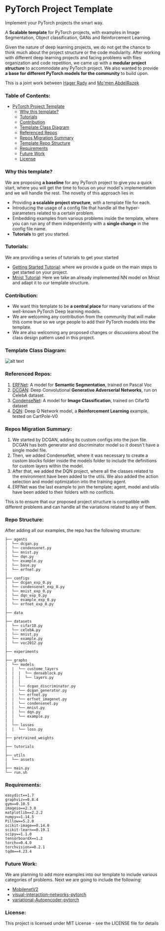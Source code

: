 # PyTorch Project Template

Implement your PyTorch projects the smart way.

A **Scalable template** for PyTorch projects, with examples in Image Segmentation, Object classification, GANs and Reinforcement Learning.

Given the nature of deep learning projects, we do not get the chance to think much about the project structure or the code modularity. After working with different deep learning projects and facing problems with files organization and code repetition, we came up with a **modular project structure** to accommodate any PyTorch project.
We also wanted to provide **a base for different PyTorch models for the community** to build upon.

This is a joint work between [Hager Rady](https://github.com/hagerrady13/) and [Mo'men AbdelRazek](https://github.com/moemen95)

### Table of Contents: 
<!-- Table of contents generated generated by http://tableofcontent.eu -->
- [PyTorch Project Template](#pytorch-project-template)
    - [Why this template?](#why-this-template)
    - [Tutorials](#tutorials)
    - [Contribution](#contribution)
    - [Template Class Diagram](#template-class-diagram)
    - [Referenced Repos](#referenced-repos)
    - [Repos Migration Summary](#repos-migration-summary)
    - [Template Repo Structure](#repo-structure)
    - [Requirements](#requirements)
    - [Future Work](#future-work)
    - [License](#license)
    
### Why this template?

We are proposing **a baseline** for any PyTorch project to give you a quick start, where you will get the time to focus on your model's implementation and we will handle the rest. The novelty of this approach lies in:
- Providing **a scalable project structure**, with a template file for each.
- Introducing the usage of a config file that handle all the hyper-parameters related to a certain problem.
- Embedding examples from various problems inside the template, where you can run any of them independently with a **single change** in the config file name.
- **Tutorials** to get you started.

### Tutorials:
We are providing a series of tutorials to get your started

* [Getting Started Tutorial](https://github.com/moemen95/PyTorch-Project-Template/blob/master/tutorials/getStarted_tutorial.md): where we provide a guide on the main steps to get started on your project.
* [Mnist Tutorial](https://github.com/moemen95/PyTorch-Project-Template/blob/master/tutorials/mnist_tutorial.md): Here we take an already implemented NN model on Mnist and adapt it to our template structure.

### Contribution:
* We want this template to be **a central place** for many variations of the well-known PyTorch Deep learning models.
* We are welcoming any contribution from the community that will make this come true so we urge people to add their PyTorch models into the template.
* We are also welcoming any proposed changes or discussions about the class design pattern used in this project.

### Template Class Diagram:
![alt text](utils/assets/class_diagram.png "Template Class diagram")

### Referenced Repos:
1. [ERFNet](https://github.com/hagerrady13/ERFNet-PyTorch): A model for **Semantic Segmentation**, trained on Pascal Voc
2. [DCGAN](https://github.com/hagerrady13/DCGAN-Pytorch): Deep Convolutional **Generative Adverserial Networks**, run on CelebA dataset.
3. [CondenseNet](https://github.com/hagerrady13/CondenseNet-Pytorch): A model for **Image Classification**, trained on Cifar10 dataset
4. [DQN](https://github.com/hagerrady13/DQN-Pytorch): Deep Q Network model, a **Reinforcement Learning** example, tested on CartPole-V0

### Repos Migration Summary:

1) We started by DCGAN, adding its custom configs into the json file. DCGAN has both generator and discriminator model so it doesn't have a single model file.
2) Then, we added CondenseNet, where it was necessary to create a custom blocks folder inside the models folder to include the definitions for custom layers within the model.
3) After that, we added the DQN project, where all the classes related to the environment have been added to the utils. We also added the action selection and model optimization into the training agent.
4) ERFNet was the last example to join the template; agent, model and utils have been added to their folders with no conflicts.

This is to ensure that our proposed project structure is compatible with different problems and can handle all the variations related to any of them.

### Repo Structure:
After adding all our examples, the repo has the following structure:
```
├── agents
|  └── dcgan.py
|  └── condensenet.py
|  └── mnist.py
|  └── dqn.py
|  └── example.py
|  └── base.py
|  └── erfnet.py
|
├── configs
|  └── dcgan_exp_0.py
|  └── condensenet_exp_0.py
|  └── mnist_exp_0.py
|  └── dqn_exp_0.py
|  └── example_exp_0.py
|  └── erfnet_exp_0.py
|
├── data
|
├── datasets
|  └── cifar10.py
|  └── celebA.py
|  └── mnist.py
|  └── example.py
|  └── voc2012.py
|
├── experiments
|
├── graphs
|  └── models
|  |  └── custome_layers
|  |  |  └── denseblock.py
|  |  |  └── layers.py
|  |  |
|  |  └── dcgan_discriminator.py
|  |  └── dcgan_generator.py
|  |  └── erfnet.py
|  |  └── erfnet_imagenet.py
|  |  └── condensenet.py
|  |  └── mnist.py
|  |  └── dqn.py
|  |  └── example.py
|  |
|  └── losses
|  |  └── loss.py
|
├── pretrained_weights
|
├── tutorials
|
├── utils
|  └── assets
|
├── main.py
└── run.sh
```

### Requirements:
```
easydict==1.7
graphviz==0.8.4
gym==0.10.5
imageio==2.3.0
matplotlib==2.2.2
numpy==1.14.5
Pillow==5.2.0
scikit-image==0.14.0
scikit-learn==0.19.1
scipy==1.1.0
tensorboardX==1.2
torch==0.4.0
torchvision==0.2.1
tqdm==4.23.4
```

### Future Work:

We are planning to add more examples into our template to include various categories of problems. Next we are going to include the following:

* [MobilenetV2](https://github.com/MG2033/MobileNet-V2)
* [visual-interaction-networks-pytorch](https://github.com/MrGemy95/visual-interaction-networks-pytorch)
* [variational-Autoencoder-pytorch](https://github.com/pytorch/examples/tree/master/vae)

### License:
This project is licensed under MIT License - see the LICENSE file for details
